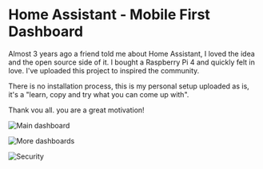 # Home Assistant - Mobile First Dashboard
Almost 3 years ago a friend told me about Home Assistant, I loved the idea and the open source side of it. I bought a Raspberry Pi 4 and quickly felt in love. I've uploaded this project to inspired the community.

There is no installation process, this is my personal setup uploaded as is, it's a "learn, copy and try what you can come up with".

Thank vou all. you are a great motivation!

![Main dashboard](https://github.com/clooos/Home-Assistant-Mobile-First/blob/master/www/images/Home%20Assistant%20-%20UI%20V3%20-%20Main%20dashboard.png?raw=true)

![More dashboards](https://github.com/clooos/Home-Assistant-Mobile-First/blob/master/www/images/Home%20Assistant%20-%20UI%20V3%20-%20More%20dashboards.png?raw=true)

![Security](https://github.com/clooos/Home-Assistant-Mobile-First/blob/master/www/images/Home%20Assistant%20-%20UI%20V3%20-%20Security.png?raw=true)
